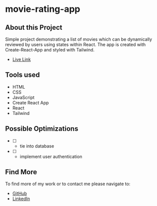 # movie-rating-app

## About this Project
Simple project demonstrating a list of movies which can be dynamically reviewed by users using states within React. The app is created with Create-React-App and styled with Tailwind.  
-  [Live Link](https://movie-rating-list.netlify.app/)

## Tools used

- HTML
- CSS
- JavaScript
- Create React App
- React
- Tailwind

## Possible Optimizations

- [ ] - tie into database
- [ ] - implement user authentication

## Find More

To find more of my work or to contact me please navigate to:

- [GitHub](https://github.com/jonahollis)
- [LinkedIn](https://www.linkedin.com/in/jonah-hollis/)
